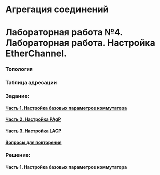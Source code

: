 # Агрегация соединений
# Лабораторная работа №4. Лабораторная работа. Настройка EtherChannel.

### Топология

### Таблица адресации


### Задание:
#### [Часть 1. Настройка базовых параметров коммутатора](README.md#часть-1-настройка-базовых-параметров-коммутатора-1)
#### [Часть 2. Настройка PAgP](README.md#часть-2-настройка-pagp-1)
#### [Часть 3. Настройка LACP](README.md#часть-3-настройка-lacp-1)
#### [Вопросы для повторения](README.md#вопросы-для-повторения-1)

### Решение:
#### Часть 1. Настройка базовых параметров коммутатора


